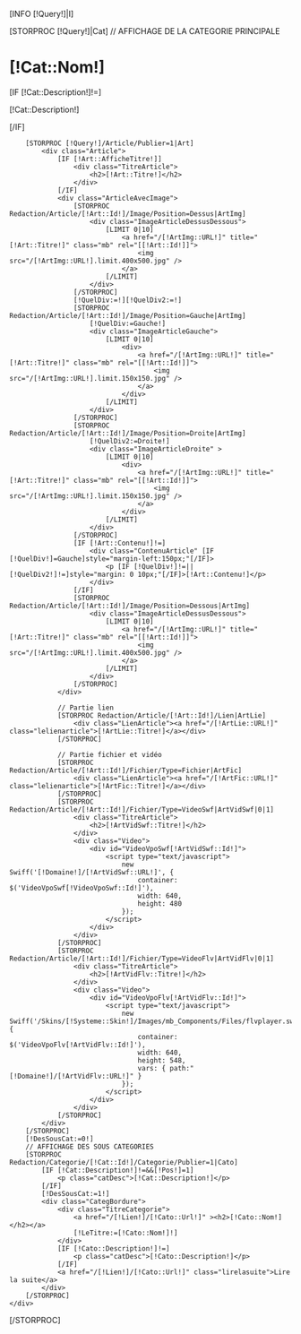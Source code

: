 [INFO [!Query!]|I]

[STORPROC [!Query!]|Cat]
	// AFFICHAGE DE LA CATEGORIE PRINCIPALE
	<div class="redactionnel">
			<div class="TitreCategorie">
				<h1 class="title_block">[!Cat::Nom!]</h1>
				[IF [!Cat::Description!]!=]
					<p class="catDesc">[!Cat::Description!]</p>
				[/IF]
			</div>


		[STORPROC [!Query!]/Article/Publier=1|Art]
			<div class="Article">
				[IF [!Art::AfficheTitre!]]
					<div class="TitreArticle">
						<h2>[!Art::Titre!]</h2>
					</div>
				[/IF]
				<div class="ArticleAvecImage">
					[STORPROC Redaction/Article/[!Art::Id!]/Image/Position=Dessus|ArtImg]
						<div class="ImageArticleDessusDessous">
							[LIMIT 0|10]
								<a href="/[!ArtImg::URL!]" title="[!Art::Titre!]" class="mb" rel="[[!Art::Id!]]">
									<img src="/[!ArtImg::URL!].limit.400x500.jpg" />
								</a>
							[/LIMIT]
						</div>
					[/STORPROC]
					[!QuelDiv:=!][!QuelDiv2:=!]
					[STORPROC Redaction/Article/[!Art::Id!]/Image/Position=Gauche|ArtImg]
						[!QuelDiv:=Gauche!]
						<div class="ImageArticleGauche">
							[LIMIT 0|10]
								<div>
									<a href="/[!ArtImg::URL!]" title="[!Art::Titre!]" class="mb" rel="[[!Art::Id!]]">
										<img src="/[!ArtImg::URL!].limit.150x150.jpg" />
									</a>
								</div>
							[/LIMIT]
						</div>
					[/STORPROC]
					[STORPROC Redaction/Article/[!Art::Id!]/Image/Position=Droite|ArtImg]
						[!QuelDiv2:=Droite!]
						<div class="ImageArticleDroite" >
							[LIMIT 0|10]
								<div>
									<a href="/[!ArtImg::URL!]" title="[!Art::Titre!]" class="mb" rel="[[!Art::Id!]]">
										<img src="/[!ArtImg::URL!].limit.150x150.jpg" />
									</a>
								</div>
							[/LIMIT]
						</div>
					[/STORPROC]
					[IF [!Art::Contenu!]!=]
						<div class="ContenuArticle" [IF [!QuelDiv!]=Gauche]style="margin-left:150px;"[/IF]>
							<p [IF [!QuelDiv!]!=||[!QuelDiv2!]!=]style="margin: 0 10px;"[/IF]>[!Art::Contenu!]</p>
						</div>
					[/IF]
					[STORPROC Redaction/Article/[!Art::Id!]/Image/Position=Dessous|ArtImg]
						<div class="ImageArticleDessusDessous">
							[LIMIT 0|10]
								<a href="/[!ArtImg::URL!]" title="[!Art::Titre!]" class="mb" rel="[[!Art::Id!]]">
									<img src="/[!ArtImg::URL!].limit.400x500.jpg" />
								</a>
							[/LIMIT]
						</div>
					[/STORPROC]
				</div>
				
				// Partie lien
				[STORPROC Redaction/Article/[!Art::Id!]/Lien|ArtLie]
					<div class="LienArticle"><a href="/[!ArtLie::URL!]"  class="lelienarticle">[!ArtLie::Titre!]</a></div>
				[/STORPROC]

				// Partie fichier et vidéo
				[STORPROC Redaction/Article/[!Art::Id!]/Fichier/Type=Fichier|ArtFic]
					<div class="LienArticle"><a href="/[!ArtFic::URL!]" class="lelienarticle">[!ArtFic::Titre!]</a></div>
				[/STORPROC]
				[STORPROC Redaction/Article/[!Art::Id!]/Fichier/Type=VideoSwf|ArtVidSwf|0|1]
					<div class="TitreArticle">
						<h2>[!ArtVidSwf::Titre!]</h2>
					</div>
					<div class="Video">
						<div id="VideoVpoSwf[!ArtVidSwf::Id!]">
							<script type="text/javascript">
								new Swiff('[!Domaine!]/[!ArtVidSwf::URL!]', {
									container: $('VideoVpoSwf[!VideoVpoSwf::Id!]'),
									width: 640,
									height: 480
								});
							</script>
						</div>
					</div>
				[/STORPROC]
				[STORPROC Redaction/Article/[!Art::Id!]/Fichier/Type=VideoFlv|ArtVidFlv|0|1]
					<div class="TitreArticle">
						<h2>[!ArtVidFlv::Titre!]</h2>
					</div>
					<div class="Video">
						<div id="VideoVpoFlv[!ArtVidFlv::Id!]">
							<script type="text/javascript">
								new Swiff('/Skins/[!Systeme::Skin!]/Images/mb_Components/Files/flvplayer.swf', {
									container: $('VideoVpoFlv[!ArtVidFlv::Id!]'),
									width: 640,
									height: 548,
									vars: { path:"[!Domaine!]/[!ArtVidFlv::URL!]" }
								});
							</script>	
						</div>
					</div>
				[/STORPROC]
			</div>
		[/STORPROC]
		[!DesSousCat:=0!]
		// AFFICHAGE DES SOUS CATEGORIES 
		[STORPROC Redaction/Categorie/[!Cat::Id!]/Categorie/Publier=1|Cato]
			[IF [!Cat::Description!]!=&&[!Pos!]=1]
				<p class="catDesc">[!Cat::Description!]</p>
			[/IF]	
			[!DesSousCat:=1!]
			<div class="CategBordure">
				<div class="TitreCategorie">
					<a href="/[!Lien!]/[!Cato::Url!]" ><h2>[!Cato::Nom!]</h2></a>
					[!LeTitre:=[!Cato::Nom!]!]
				</div>
				[IF [!Cato::Description!]!=]
					<p class="catDesc">[!Cato::Description!]</p>
				[/IF]
				<a href="/[!Lien!]/[!Cato::Url!]" class="lirelasuite">Lire la suite</a>
			</div>
		[/STORPROC]
	</div>
[/STORPROC]